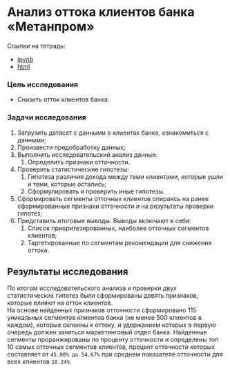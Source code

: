 # Анализ оттока клиентов банка «Метанпром»

Ссылки на тетрадь:
- [ipynb](https://github.com/SavelevD/Data_analyst_portfolio/blob/main/Yandex_DA/Churn_users/Churn_users.ipynb)
- [html](https://github.com/SavelevD/Data_analyst_portfolio/blob/main/Yandex_DA/Churn_users/Churn_users.html)

### Цель исследования
- Снизить отток клиентов банка.

### Задачи исследования
1. Загрузить датасет с данными о клиентах банка, ознакомиться с данными;
2. Произвести предобработку данных;
3. Выполнить исследовательский анализ данных:  
    1. Определить признаки отточности.
4. Проверить статистические гипотезы:  
    1. Гипотеза различия дохода между теми клиентами, которые ушли и теми, которые остались;  
    2. Сформулировать и проверить иные гипотезы.
5. Сформировать сегменты отточных клиентов опираясь на ранее сформированные признаки отточности и на результаты проверки гипотез;
6. Представить итоговые выводы. Выводы включают в себя:
    1. Список приоритезированных, наиболее отточных сегментов клиентов;
    2. Таргетированные по сегментам рекомендации для снижения оттока.

## Результаты исследования
По итогам исследовательского анализа и проверки двух статистических гипотез были сформированы девять признаков, которые влияют на отток клиентов.  
На основе найденных признаков отточности сформировано 115 уникальных сегментов клиентов банка (не менее 500 клиентов в каждом), которые склонны к оттоку, и удержанием которых в первую очередь должен заняться маркетинговый отдел банка. Найденные сегменты проранжированы по проценту отточности и определены топ 10 самых отточных сегментов клиентов, процент отточности которых составляет от `45.08% до 54.67%` при среднем показателе отточности для всех клиентов `18.24%`.